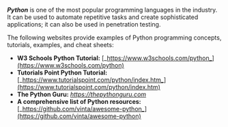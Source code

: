 **_Python_** is one of the most popular programming languages in the industry. It can be used to automate repetitive tasks and create sophisticated applications; it can also be used in penetration testing.

The following websites provide examples of Python programming concepts, tutorials, examples, and cheat sheets:

- **W3 Schools Python Tutorial:** [_https://www.w3schools.com/python_](https://www.w3schools.com/python)
- **Tutorials Point Python Tutorial:** [_https://www.tutorialspoint.com/python/index.htm_](https://www.tutorialspoint.com/python/index.htm)
- **The Python Guru:** [_https://thepythonguru.com_](https://thepythonguru.com)
- **A comprehensive list of Python resources:** [_https://github.com/vinta/awesome-python_](https://github.com/vinta/awesome-python)

